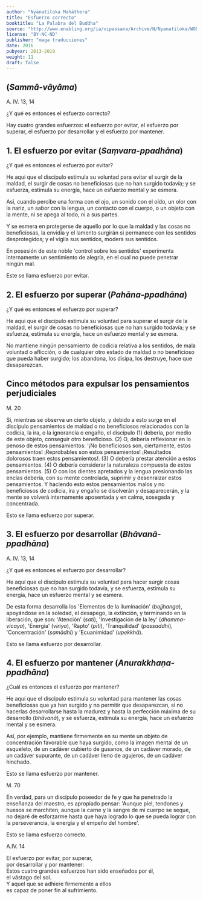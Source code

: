 ```yaml
---
author: "Nyānatiloka Mahāthera"
title: "Esfuerzo correcto"
booktitle: "La Palabra del Buddha"
source: "http://www.enabling.org/ia/vipassana/Archive/N/Nyanatiloka/WOB/index.html"
license: "BY-NC-ND"
publisher: "maga traducciones"
date: 2016
pubyear: 2013-2019 
weight: 11
draft: false
---
```


## (*Sammā-vāyāma*)  

A. IV. 13, 14  

¿Y qué es entonces el esfuerzo correcto?  

Hay cuatro grandes esfuerzos: el esfuerzo por evitar, el esfuerzo por superar, el esfuerzo por desarrollar y el esfuerzo por mantener.  

## 1. El esfuerzo por evitar (*Saṃvara-ppadhāna*)  

¿Y qué es entonces el esfuerzo por evitar?  

He aquí que el discípulo estimula su voluntad para evitar el surgir de la maldad, el surgir de cosas no beneficiosas que no han surgido todavía; y se esfuerza, estimula su energía, hace un esfuerzo mental y se esmera.  

Así, cuando percibe una forma con el ojo, un sonido con el oído, un olor con la nariz, un sabor con la lengua, un contacto con el cuerpo, o un objeto con la mente, ni se apega al todo, ni a sus partes.  

Y se esmera en protegerse de aquello por lo que la maldad y las cosas no beneficiosas, la envidia y el lamento surgirán si permanece con los sentidos desprotegidos; y el vigila sus sentidos, modera sus sentidos.  

En posesión de este noble 'control sobre los sentidos' experimenta internamente un sentimiento de alegría, en el cual no puede penetrar ningún mal.  

Este se llama esfuerzo por evitar.  

## 2. El esfuerzo por superar (*Pahāna-ppadhāna*)  

¿Y qué es entonces el esfuerzo por superar?  

He aquí que el discípulo estimula su voluntad para superar el surgir de la maldad, el surgir de cosas no beneficiosas que no han surgido todavía; y se esfuerza, estimula su energía, hace un esfuerzo mental y se esmera.  

No mantiene ningún pensamiento de codicia relativa a los sentidos, de mala voluntad o aflicción, o de cualquier otro estado de maldad o no beneficioso que pueda haber surgido; los abandona, los disipa, los destruye, hace que desaparezcan.  

## Cinco métodos para expulsar los pensamientos perjudiciales  

M. 20  

Si, mientras se observa un cierto objeto, y debido a esto surge en el  discípulo pensamientos de maldad o no beneficiosos relacionados con la codicia, la ira, o la ignorancia o engaño, el discípulo (1) debería, por medio de este objeto, conseguir otro beneficioso. (2) O, debería  reflexionar en lo penoso de estos pensamientos: '¡No beneficiosos son, ciertamente, estos pensamientos! ¡Reprobables son estos pensamientos! ¡Resultados dolorosos traen estos pensamientos!. (3) O debería prestar atención a estos pensamientos. (4) O debería considerar la naturaleza compuesta de estos pensamientos. (5) O con los dientes apretados y la lengua presionando las encías debería, con su mente controlada, suprimir y desenraizar estos pensamientos. Y haciendo esto estos pensamientos malos y no beneficiosos de codicia, ira y engaño se disolverán y desaparecerán, y la mente se volverá internamente aposentada y en calma, sosegada y concentrada.  

Esto se llama esfuerzo por superar.  

## 3. El esfuerzo por desarrollar (*Bhāvanā-ppadhāna*)  

A. IV. 13, 14  

¿Y qué es entonces el esfuerzo por desarrollar?  

He aquí que el discípulo estimula su voluntad para hacer surgir cosas beneficiosas que no han surgido todavía, y se esfuerza, estimula su  energía, hace un esfuerzo mental y se esmera.  

De esta forma desarrolla los 'Elementos de la iluminación' (*bojjhanga*), apoyándose en la soledad, el desapego, la extinción, y terminando en la liberación, que son: 'Atención' (*sati*), 'Investigación de la ley' (*dhamma-vicaya*), 'Energía' (*viriya*), 'Rapto' (*pīti*), 'Tranquilidad' (*passaddhi*), 'Concentración' (*samādhi*) y 'Ecuanimidad' (*upekkhā*).  

Esto se llama esfuerzo por desarrollar.  

## 4. El esfuerzo por mantener (*Anurakkhaṇa-ppadhāna*)    

¿Cuál es entonces el esfuerzo por mantener?  

He aquí que el discípulo estimula su voluntad para mantener las cosas  beneficiosas que ya han surgido y no permitir que desaparezcan, si no hacerlas desarrollarse hasta la madurez y hasta la perfección máxima de su desarrollo (*bhāvanā*), y se esfuerza, estimula su energía, hace un esfuerzo mental y se esmera.  

Así, por ejemplo, mantiene firmemente en su mente un objeto de concentración favorable que haya surgido, como la imagen mental de un esqueleto, de un cadáver cubierto de gusanos, de un cadáver morado, de un cadáver supurante, de un cadáver lleno de agujeros, de un cadáver hinchado.  

Esto se llama esfuerzo por mantener.  

M. 70  

En verdad, para un discípulo poseedor de fe y que ha penetrado la  enseñanza del maestro, es apropiado pensar: 'Aunque piel, tendones y huesos se marchiten, aunque la carne y la sangre de mi cuerpo se seque, no dejaré de esforzarme hasta que haya logrado lo que se pueda lograr  con la perseverancia, la energía y el empeño del hombre'.  

Esto se llama esfuerzo correcto.   

A.IV. 14  

El esfuerzo por evitar, por superar,  
por desarrollar y por mantener:  
Estos cuatro grandes esfuerzos han sido enseñados por él,  
el vástago  del sol.  
Y aquel que se adhiere firmemente a ellos  
es capaz de poner fin al sufrimiento.  
